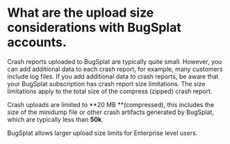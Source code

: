# What are the upload size considerations with BugSplat accounts.

Crash reports uploaded to BugSplat are typically quite small. However, you can add additional data to each crash report, for example, many customers include log files. If you add additional data to crash reports, be aware that your BugSplat subscription has crash report size limitations. The size limitations apply to the total size of the compress (zipped) crash report.

Crash uploads are limited to **20 MB **(compressed), this includes the size of the minidump file or other crash artifacts generated by BugSplat, which are typically less than **50k**. &#x20;

BugSplat allows larger upload size limits for Enterprise level users.

